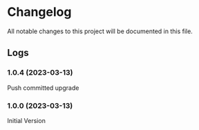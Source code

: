 # Changelog

All notable changes to this project will be documented in this file.

## Logs

### 1.0.4 (2023-03-13)

Push committed upgrade

### 1.0.0 (2023-03-13)

Initial Version

